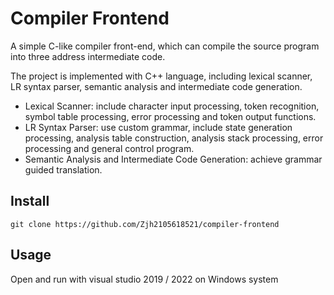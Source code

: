 # Compiler Frontend

A simple C-like compiler front-end, which can compile the source program into three address intermediate code.

The project is implemented with C++ language, including lexical scanner, LR syntax parser, semantic analysis and intermediate code generation.
* Lexical Scanner: include character input processing, token recognition, symbol table processing, error processing and token output functions.
* LR Syntax Parser: use custom grammar, include state generation processing, analysis table construction, analysis stack processing, error processing and general control program.
* Semantic Analysis and Intermediate Code Generation: achieve grammar guided translation.


## Install

```
git clone https://github.com/Zjh2105618521/compiler-frontend
```

## Usage

Open and run with visual studio 2019 / 2022 on Windows system
